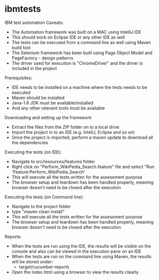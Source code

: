 # ibmtests
IBM test automation
Caveats:
- The Automation framework was built on a MAC using IntelliJ IDE
- This should work on Eclipse IDE or any other IDE as well
- The tests can be executed from a command line as well using Maven build tool
- The Selenium framework has been built using Page Object Model and PageFactory - design patterns
- The driver used for execution is "ChromeDriver" and the driver is included in the project

Prerequisites:
- IDE needs to be installed on a machine where the tests needs to be executed
- Maven should be installed
- Java-1.8 JDK must be available/installed
- And any other relevant tools must be available

Downloading and setting up the framework
- Extract the files from the ZIP folder on to a local drive
- Import the project in to an IDE (e.g. IntellJ, Eclipse and so on)
- Once the project is imported, perform a maven update to download all the dependencies

Executing the tests (on IDE):
- Navigate to src/resources/features folder
- Right click on "Perform_WikiPedia_Search.feature" file and select "Run 'Feature:Perform_WikiPedia_Search'
- This will execute all the tests written for the assessment purpose
- The browser setup and teardown has been handled properly, meaning browser doesn't need to be closed after the execution

Executing the tests (on Command line):
- Navigate to the project folder
- type "maven clean install"
- This will execute all the tests written for the assessment purpose
- The browser setup and teardown has been handled properly, meaning browser doesn't need to be closed after the execution

Reports:
- When the tests are run using the IDE, the results will be visible on the console and also can be viewed in the execution pane on an IDE
- When the tests are run on the command line using Maven, the results will be stored under:
    - target/cucumber-reports
- Open the index.html using a browser to view the results clearly

